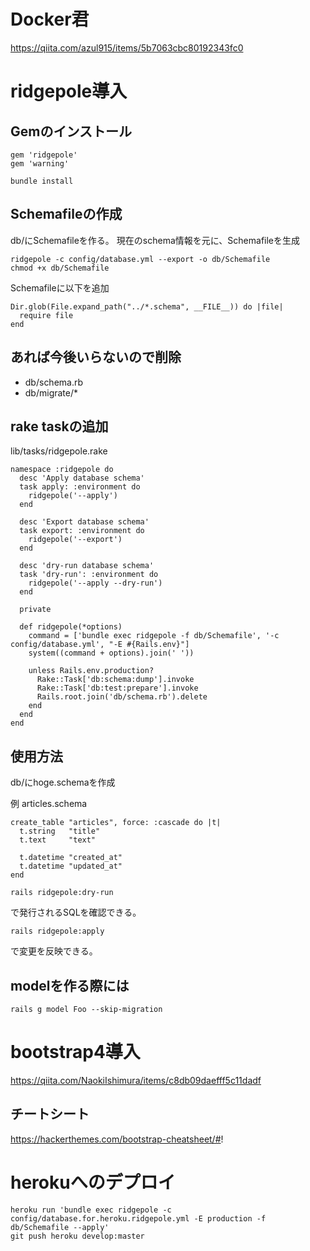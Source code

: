 # Docker君
https://qiita.com/azul915/items/5b7063cbc80192343fc0

# ridgepole導入

## Gemのインストール

```
gem 'ridgepole'
gem 'warning'
```
```
bundle install
```

## Schemafileの作成
db/にSchemafileを作る。
現在のschema情報を元に、Schemafileを生成
```
ridgepole -c config/database.yml --export -o db/Schemafile
chmod +x db/Schemafile
```

Schemafileに以下を追加
```
Dir.glob(File.expand_path("../*.schema", __FILE__)) do |file|
  require file
end
```
## あれば今後いらないので削除

- db/schema.rb
- db/migrate/*

## rake taskの追加

lib/tasks/ridgepole.rake
```
namespace :ridgepole do
  desc 'Apply database schema'
  task apply: :environment do
    ridgepole('--apply')
  end

  desc 'Export database schema'
  task export: :environment do
    ridgepole('--export')
  end

  desc 'dry-run database schema'
  task 'dry-run': :environment do
    ridgepole('--apply --dry-run')
  end

  private

  def ridgepole(*options)
    command = ['bundle exec ridgepole -f db/Schemafile', '-c config/database.yml', "-E #{Rails.env}"]
    system((command + options).join(' '))

    unless Rails.env.production?
      Rake::Task['db:schema:dump'].invoke
      Rake::Task['db:test:prepare'].invoke
      Rails.root.join('db/schema.rb').delete
    end
  end
end
```
## 使用方法
db/にhoge.schemaを作成

例 articles.schema
``` 
create_table "articles", force: :cascade do |t|
  t.string   "title"
  t.text     "text"
  
  t.datetime "created_at"
  t.datetime "updated_at"
end
```

```
rails ridgepole:dry-run 
```
で発行されるSQLを確認できる。
```
rails ridgepole:apply
```
で変更を反映できる。

## modelを作る際には
```
rails g model Foo --skip-migration
```

# bootstrap4導入

https://qiita.com/NaokiIshimura/items/c8db09daefff5c11dadf

## チートシート
https://hackerthemes.com/bootstrap-cheatsheet/#!

# herokuへのデプロイ
```
heroku run 'bundle exec ridgepole -c config/database.for.heroku.ridgepole.yml -E production -f db/Schemafile --apply'
git push heroku develop:master
```
